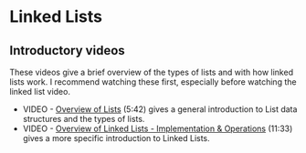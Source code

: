 # Linked Lists

## Introductory videos

These videos give a brief overview of the types of lists and with how linked lists work.  I recommend watching these first, especially before watching the linked list video.

- VIDEO - [Overview of Lists](https://youtu.be/yJaQzOTTtBw) (5:42) gives a general introduction to List data structures and the types of lists.
- VIDEO - [Overview of Linked Lists - Implementation & Operations](https://youtu.be/tDTx50zsji0) (11:33) gives a more specific introduction to Linked Lists.  
